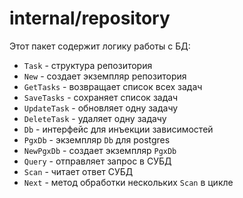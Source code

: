 # internal/repository

Этот пакет содержит логику работы с БД:

- `Task` - структура репозитория
- `New` -  создает экземпляр репозитория
- `GetTasks` - возвращает список всех задач
- `SaveTasks` - сохраняет список задач
- `UpdateTask` - обновляет одну задачу
- `DeleteTask` - удаляет одну задачу
- `Db` - интерфейс для инъекции зависимостей
- `PgxDb` - экземпляр `Db` для postgres
- `NewPgxDb` - создает экземпляр `PgxDb`
- `Query` - отправляет запрос в СУБД
- `Scan` - читает ответ СУБД
- `Next` - метод обработки нескольких `Scan` в цикле